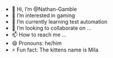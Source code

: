 - 👋 Hi, I’m @Nathan-Gamble
- 👀 I’m interested in gaming
- 🌱 I’m currently learning test automation
- 💞️ I’m looking to collaborate on ...
- 📫 How to reach me ...
- 😄 Pronouns: he/him
- ⚡ Fun fact: The kittens name is Mila

<!---
Nathan-Gamble/Nathan-Gamble is a ✨ special ✨ repository because its `README.md` (this file) appears on your GitHub profile.
You can click the Preview link to take a look at your changes.
--->

